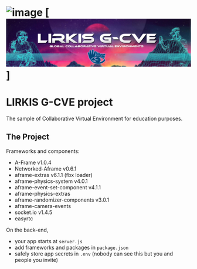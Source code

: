 ![image]("https://raw.githubusercontent.com/lirkislab/svr2021/main/public/dist/GCVEgithubLOGO2.jpg")
[<img src="https://raw.githubusercontent.com/lirkislab/svr2021/main/public/dist/GCVEgithubLOGO2.jpg">]
=================
LIRKIS G-CVE project
=================

The sample of Collaborative Virtual Environment for education purposes.

The Project
------------

Frameworks and components:
- A-Frame v1.0.4
- Networked-Aframe v0.6.1
- aframe-extras v6.1.1 (fbx loader)
- aframe-physics-system v4.0.1
- aframe-event-set-component v4.1.1
- aframe-physics-extras
- aframe-randomizer-components v3.0.1
- aframe-camera-events
- socket.io v1.4.5
- easyrtc

On the back-end,
- your app starts at `server.js`
- add frameworks and packages in `package.json`
- safely store app secrets in `.env` (nobody can see this but you and people you invite)

